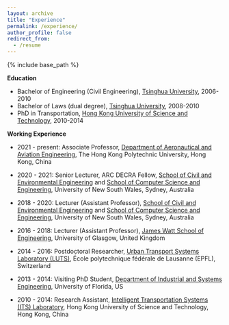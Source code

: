 ```yaml
---
layout: archive
title: "Experience"
permalink: /experience/
author_profile: false
redirect_from:
  - /resume
---
```


{% include base_path %}

**Education**

* Bachelor of Engineering (Civil Engineering), [Tsinghua University](https://www.tsinghua.edu.cn/publish/thu2018en/index.html), 2006-2010
* Bachelor of Laws (dual degree), [Tsinghua University](https://www.tsinghua.edu.cn/publish/thu2018en/index.html), 2008-2010
* PhD in Transportation, [Hong Kong University of Science and Technology](https://www.ust.hk/home), 2010-2014

**Working Experience**

* 2021 - present: Associate Professor, [Department of Aeronautical and Aviation Engineering](https://www.polyu.edu.hk/en/aae/), The Hong Kong Polytechnic University, Hong Kong, China

* 2020 - 2021: Senior Lecturer, ARC DECRA Fellow, [School of Civil and Environmental Engineering](https://www.engineering.unsw.edu.au/civil-engineering/staff/wei-liu) and [School of Computer Science and Engineering](https://www.engineering.unsw.edu.au/computer-science-engineering/lecturer-wei-liu), University of New South Wales, Sydney, Australia

* 2018 - 2020: Lecturer (Assistant Professor), [School of Civil and Environmental Engineering](https://www.engineering.unsw.edu.au/civil-engineering/staff/wei-liu) and [School of Computer Science and Engineering](https://www.engineering.unsw.edu.au/computer-science-engineering/lecturer-wei-liu), University of New South Wales, Sydney, Australia

* 2016 - 2018: Lecturer (Assistant Professor), [James Watt School of Engineering](https://www.gla.ac.uk/schools/engineering/), University of Glasgow, United Kingdom

* 2014 - 2016: Postdoctoral Researcher, [Urban Transport Systems Laboratory (LUTS)](https://www.epfl.ch/labs/luts/), École polytechnique fédérale de Lausanne (EPFL), Switzerland

* 2013 - 2014: Visiting PhD Student, [Department of Industrial and Systems Engineering](https://www.ise.ufl.edu/), University of Florida, US

* 2010 - 2014: Research Assistant, [Intelligent Transportation Systems (ITS) Laboratory](https://sites.google.com/view/hkustits/home), Hong Kong University of Science and Technology, Hong Kong, China
